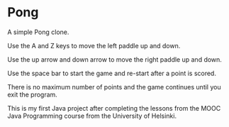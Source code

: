 # Pong
A simple Pong clone.

Use the A and Z keys to move the left paddle up and down.

Use the up arrow and down arrow to move the right paddle up and down.

Use the space bar to start the game and re-start after a point is scored.

There is no maximum number of points and the game continues until you exit the program.

This is my first Java project after completing the lessons from the MOOC Java Programming course from the University of Helsinki.
